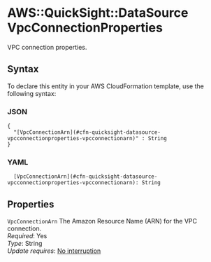 # AWS::QuickSight::DataSource VpcConnectionProperties<a name="aws-properties-quicksight-datasource-vpcconnectionproperties"></a>

VPC connection properties\.

## Syntax<a name="aws-properties-quicksight-datasource-vpcconnectionproperties-syntax"></a>

To declare this entity in your AWS CloudFormation template, use the following syntax:

### JSON<a name="aws-properties-quicksight-datasource-vpcconnectionproperties-syntax.json"></a>

```
{
  "[VpcConnectionArn](#cfn-quicksight-datasource-vpcconnectionproperties-vpcconnectionarn)" : String
}
```

### YAML<a name="aws-properties-quicksight-datasource-vpcconnectionproperties-syntax.yaml"></a>

```
  [VpcConnectionArn](#cfn-quicksight-datasource-vpcconnectionproperties-vpcconnectionarn): String
```

## Properties<a name="aws-properties-quicksight-datasource-vpcconnectionproperties-properties"></a>

`VpcConnectionArn`  <a name="cfn-quicksight-datasource-vpcconnectionproperties-vpcconnectionarn"></a>
The Amazon Resource Name \(ARN\) for the VPC connection\.  
*Required*: Yes  
*Type*: String  
*Update requires*: [No interruption](https://docs.aws.amazon.com/AWSCloudFormation/latest/UserGuide/using-cfn-updating-stacks-update-behaviors.html#update-no-interrupt)